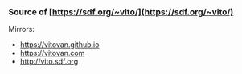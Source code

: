 ### Source of [https://sdf.org/~vito/](https://sdf.org/~vito/)

Mirrors:

- https://vitovan.github.io
- https://vitovan.com
- http://vito.sdf.org

